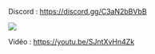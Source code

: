 Discord : https://discord.gg/C3aN2bBVbB

<img src="https://i.imgur.com/bPsvYJH.png">

Vidéo : https://youtu.be/SJntXvHn4Zk

